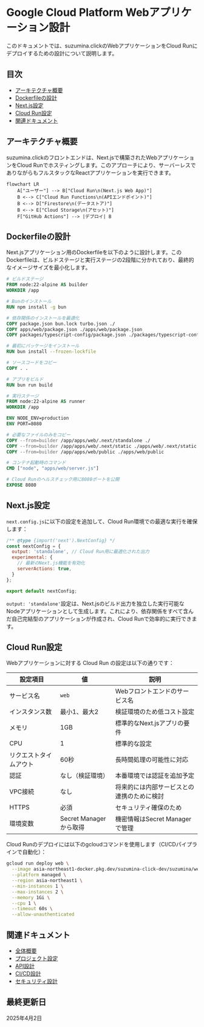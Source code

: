 # Google Cloud Platform Webアプリケーション設計

このドキュメントでは、suzumina.clickのWebアプリケーションをCloud Runにデプロイするための設計について説明します。

## 目次

- [アーキテクチャ概要](#アーキテクチャ概要)
- [Dockerfileの設計](#dockerfileの設計)
- [Next.js設定](#nextjs設定)
- [Cloud Run設定](#cloud-run設定)
- [関連ドキュメント](#関連ドキュメント)

## アーキテクチャ概要

suzumina.clickのフロントエンドは、Next.jsで構築されたWebアプリケーションをCloud Runでホスティングします。このアプローチにより、サーバーレスでありながらもフルスタックなReactアプリケーションを実行できます。

```mermaid
flowchart LR
    A["ユーザー"] --> B["Cloud Run\n(Next.js Web App)"]
    B <--> C["Cloud Run Functions\n(APIエンドポイント)"]
    B <--> D["Firestore\n(データストア)"]
    B <--> E["Cloud Storage\n(アセット)"]
    F["GitHub Actions"] --> |デプロイ| B
```

## Dockerfileの設計

Next.jsアプリケーション用のDockerfileを以下のように設計します。このDockerfileは、ビルドステージと実行ステージの2段階に分かれており、最終的なイメージサイズを最小化します。

```dockerfile
# ビルドステージ
FROM node:22-alpine AS builder
WORKDIR /app

# Bunのインストール
RUN npm install -g bun

# 依存関係のインストールを最適化
COPY package.json bun.lock turbo.json ./
COPY apps/web/package.json ./apps/web/package.json
COPY packages/typescript-config/package.json ./packages/typescript-config/package.json

# 最初にパッケージをインストール
RUN bun install --frozen-lockfile

# ソースコードをコピー
COPY . .

# アプリをビルド
RUN bun run build

# 実行ステージ
FROM node:22-alpine AS runner
WORKDIR /app

ENV NODE_ENV=production
ENV PORT=8080

# 必要なファイルのみをコピー
COPY --from=builder /app/apps/web/.next/standalone ./
COPY --from=builder /app/apps/web/.next/static ./apps/web/.next/static
COPY --from=builder /app/apps/web/public ./apps/web/public

# コンテナ起動時のコマンド
CMD ["node", "apps/web/server.js"]

# Cloud Runのヘルスチェック用に8080ポートを公開
EXPOSE 8080
```

## Next.js設定

`next.config.js`に以下の設定を追加して、Cloud Run環境での最適な実行を確保します：

```javascript
/** @type {import('next').NextConfig} */
const nextConfig = {
  output: 'standalone', // Cloud Run用に最適化された出力
  experimental: {
    // 最新のNext.js機能を有効化
    serverActions: true,
  }
};

export default nextConfig;
```

`output: 'standalone'`設定は、Next.jsのビルド出力を独立した実行可能なNodeアプリケーションとして生成します。これにより、依存関係をすべて含んだ自己完結型のアプリケーションが作成され、Cloud Runで効率的に実行できます。

## Cloud Run設定

Webアプリケーションに対する Cloud Run の設定は以下の通りです：

| 設定項目 | 値 | 説明 |
|---------|-----|------|
| サービス名 | `web` | Webフロントエンドのサービス名 |
| インスタンス数 | 最小1、最大2 | 検証環境のため低コスト設定 |
| メモリ | 1GB | 標準的なNext.jsアプリの要件 |
| CPU | 1 | 標準的な設定 |
| リクエストタイムアウト | 60秒 | 長時間処理の可能性に対応 |
| 認証 | なし（検証環境） | 本番環境では認証を追加予定 |
| VPC接続 | なし | 将来的には内部サービスとの連携のために検討 |
| HTTPS | 必須 | セキュリティ確保のため |
| 環境変数 | Secret Managerから取得 | 機密情報はSecret Managerで管理 |

Cloud Runのデプロイには以下のgcloudコマンドを使用します（CI/CDパイプラインで自動化）：

```bash
gcloud run deploy web \
  --image asia-northeast1-docker.pkg.dev/suzumina-click-dev/suzumina/web:${VERSION} \
  --platform managed \
  --region asia-northeast1 \
  --min-instances 1 \
  --max-instances 2 \
  --memory 1Gi \
  --cpu 1 \
  --timeout 60s \
  --allow-unauthenticated
```

## 関連ドキュメント

- [全体概要](GCP_OVERVIEW.md)
- [プロジェクト設定](GCP_PROJECT_SETUP.md)
- [API設計](GCP_FUNCTIONS.md)
- [CI/CD設計](GCP_CICD.md)
- [セキュリティ設計](GCP_SECURITY.md)

## 最終更新日

2025年4月2日
